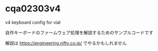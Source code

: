 # cqa02303v4
v4 keyboard config for vial

自作キーボードのファームウェア処理を解説するためのサンプルコードです

解説は https://engineering.nifty.co.jp/ でやるかもしれません
